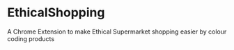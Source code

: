 # EthicalShopping
A Chrome Extension to make Ethical Supermarket shopping easier by colour coding products
